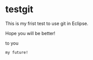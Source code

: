 # testgit

This is my frist test to use git in Eclipse.

Hope you will be better!

to you 

    my future!
